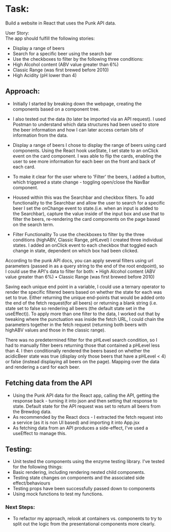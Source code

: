 # Task: <br/>

Build a website in React that uses the Punk API data.

User Story: <br/>
The app should fulfill the following stories:

- Display a range of beers
- Search for a specific beer using the search bar
- Use the checkboxes to filter by the following three conditions:
- High Alcohol content (ABV value greater than 6%)
- Classic Range (was first brewed before 2010)
- High Acidity (pH lower than 4)

## Approach: <br/>

- Initially I started by breaking down the webpage, creating the components based on a component tree.

- I also tested out the data (to later be imported via an API request). I used Postman to understand which data structures had been used to store the beer information and how I can later access certain bits of information from the data.

- Display a range of beers
  I chose to display the range of beers using card components. Using the React hook useState, I set state to an onClick event on the card component. I was able to flip the cards, enabling the user to see more information for each beer on the front and back of each card.

- To make it clear for the user where to 'Filter' the beers, I added a button, which triggered a state change - toggling open/close the NavBar component.

- Housed within this was the Searchbar and checkbox filters.
  To add functionality to the Searchbar and allow the user to search for a specific beer I set the onChange event to state.(i.e. when an input is added to the Searchbar), capture the value inside of the input box and use that to filter the beers, re-rendering the card components on the page based on the search term.

- Filter Functionality
  To use the checkboxes to filter by the three conditions (highABV, Classic Range, pHLevel) I created three individual states. I added an onClick event to each checkbox that toggled each change in state, dependent on which box had been clicked.

According to the punk API docs, you can apply several filters using url parameters (passed in as a query string to the end of the root endpoint), so I could use the API's data to filter for both:
• High Alcohol content (ABV value greater than 6%)
• Classic Range (was first brewed before 2010)

Saving each unique end point in a variable, I could use a ternary operator to render the specific filtered beers based on whether the state for each was set to true. Either returning the unique end-points that would be added onto the end of the fetch request(for all beers) or returning a blank string (i.e. state set to false so rendering all beers (the default state set in the useEffect)). To apply more than one filter to the data, I worked out that by tweaking where the punctuation was inside the fetch URL, I could chain the parameters together in the fetch request (returning both beers with highABV values and those in the classic range).

There was no predetermined filter for the pHLevel search condition, so I had to manually filter beers returning those that contained a pHLevel less than 4. I then conditionally rendered the beers based on whether the acidicBeer state was true (display only those beers that have a pHLevel < 4) or false (instead displaying all beers on the page).
Mapping over the data and rendering a card for each beer.

## Fetching data from the API
- Using the Punk API data for the React app, calling the API, getting the response back - turning it into json and then setting that response to state.
Default state for the API request was set to return all beers from the Brewdog data.
- As recommended by the React docs - I extracted the fetch request into a service (as it is non UI based) and importing it into App.jsx 
- As fetching data from an API produces a side-effect, I've used a useEffect to manage this.


## Testing: <br/>

- Unit tested the components using the enzyme testing library.
  I've tested for the following things:
- Basic rendering, including rendering nested child components.
- Testing state changes on components and the associated side effect/behaviours
- Testing props have been successfully passed down to components
- Using mock functions to test my functions.

### Next Steps: <br/>

- To refactor my approach, relook at containers vs. components to try to split out the logic from the presentational components more clearly.
